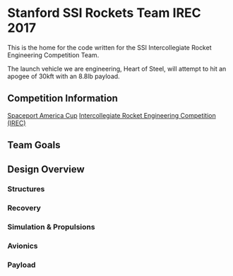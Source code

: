 
# Stanford SSI Rockets Team IREC 2017
This is the home for the code written for the SSI Intercollegiate Rocket Engineering Competition Team. 

The launch vehicle we are engineering, Heart of Steel, will attempt to hit an apogee of 30kft with an 8.8lb payload.

## Competition Information
[Spaceport America Cup](http://spaceportamericacup.com)
[Intercollegiate Rocket Engineering Competition (IREC)](www.soundingrocket.org/2017-irec.html)

## Team Goals

## Design Overview 

### Structures

### Recovery

### Simulation & Propulsions

### Avionics

### Payload
